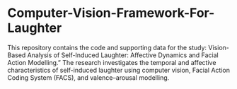 # Computer-Vision-Framework-For-Laughter
This repository contains the code and supporting data for the study: Vision-Based Analysis of Self-Induced Laughter: Affective Dynamics and Facial Action Modelling.”  The research investigates the temporal and affective characteristics of self-induced laughter using computer vision, Facial Action Coding System (FACS), and valence–arousal modelling.
